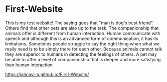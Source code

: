 # First-Website
This is my test website!
The saying goes that "man is dog's best friend". Others find that other pets are also up to the task. The companionship that animals offer is different from human interaction. Human communicate with speech and although this is an advanced form of communication, it has its limitations. Sometimes people struggle to say the right thing when what we really need is to be simply there for each other. Because animals cannot talk they are superior to humans in detecting the feelings of others. A pet may be able to offer a level of companionship that is deeper and more satisfying than human interaction.


https://jahnavi-b.github.io/First-Website/
